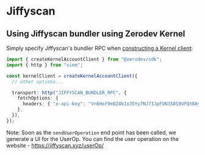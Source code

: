 # Jiffyscan

## Using Jiffyscan bundler using Zerodev Kernel

Simply specify Jiffyscan's bundler RPC when [constructing a Kernel client](/sdk/core-api/create-account#standard-api):

```typescript
import { createKernelAccountClient } from "@zerodev/sdk";
import { http } from "viem";

const kernelClient = createKernelAccountClient({
  // other options...

  transport: http("JIFFYSCAN_BUNDLER_RPC", {
    fetchOptions: {
      headers: { "x-api-key": "Vn6Hof9mQZ4b1x3SYy7NJ71JpFUN350S9UFQt8Ay" },
    },
  }),
});
```

Note: Soon as the `sendUserOperation` end point has been called, we generate a UI for the UserOp. You can find the user operation on the website - https://jiffyscan.xyz/userOp/<userOpHash>
